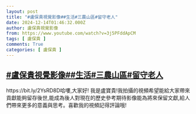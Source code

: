 ```yaml
---
layout: post
title: "#盧保貴視覺影像##生活#三農山區#留守老人"
date: 2024-12-14T01:46:32.000Z
author: 盧保貴視覺影像
from: https://www.youtube.com/watch?v=3j5PFddApCM
tags: [ 盧保貴 ]
comments: True
categories: [ 盧保貴 ]
---
```

<!--1734140792000-->
[#盧保貴視覺影像##生活#三農山區#留守老人](https://www.youtube.com/watch?v=3j5PFddApCM)
------

<div>
https://bit.ly/2YsRD8D哈嘍,大家好! 我是盧寶貴!我拍攝的視頻希望能給大家帶來貢獻能夠留存後世,能成為後人對現在的歷史參考期待影像能為將來保留文獻,給人們帶來更多的意義與思考。喜歡我的視頻記得評論哦!
</div>
